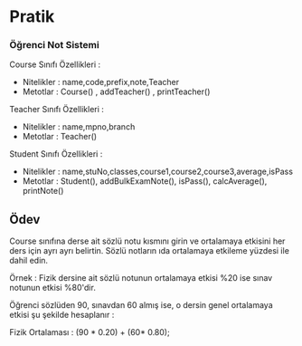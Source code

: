 # Pratik
### Öğrenci Not Sistemi
Course Sınıfı Özellikleri :

- Nitelikler : name,code,prefix,note,Teacher
- Metotlar : Course() , addTeacher() , printTeacher()

Teacher Sınıfı Özellikleri :

- Nitelikler : name,mpno,branch
- Metotlar : Teacher()

Student Sınıfı Özellikleri :

- Nitelikler : name,stuNo,classes,course1,course2,course3,average,isPass
- Metotlar : Student(), addBulkExamNote(), isPass(), calcAverage(), printNote()

## Ödev
Course sınıfına derse ait sözlü notu kısmını girin ve ortalamaya etkisini her ders için ayrı ayrı belirtin. Sözlü notların ıda ortalamaya etkileme yüzdesi ile dahil edin.

Örnek : Fizik dersine ait sözlü notunun ortalamaya etkisi %20 ise sınav notunun etkisi %80'dir.

Öğrenci sözlüden 90, sınavdan 60 almış ise, o dersin genel ortalamaya etkisi şu şekilde hesaplanır :

Fizik Ortalaması : (90 * 0.20) + (60* 0.80);